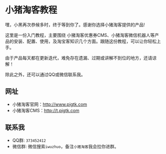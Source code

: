 小猪淘客教程
======

嘿，小黑再次恭候多时，终于等到你了。感谢你选择小猪淘客提供的产品!

这里是一份入门教程，主要围绕 小猪淘客优惠券CMS、小猪淘客微信机器人等产品的安装、配置、使用，及淘宝客知识几个方面。跟随这份教程，可以让你轻松上手。

由于产品每天都在更新迭代，难免存在遗漏、过期或讲解不到位的地方，还请谅解！

除此之外，还可以通过QQ或微信联系我。

## 网址

- 小猪淘客官网：<http://www.pigtk.com>
- 小猪淘客CMS：<http://t.pigtk.com>

## 联系我

- QQ群: `373452412`
- 微信群: 微信搜索`iwuzhuo`，备注`小猪淘客`我会拉你进群。
